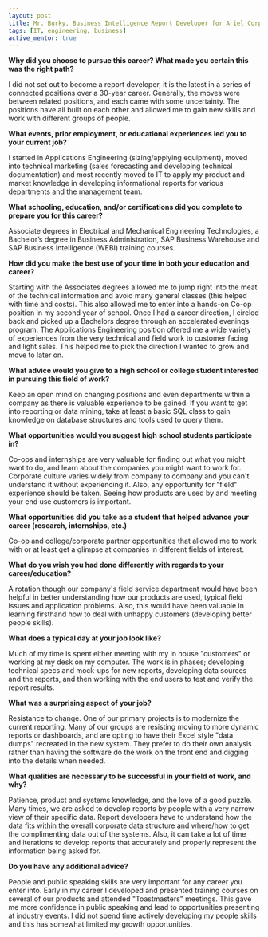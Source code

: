 ```yaml
---
layout: post
title: Mr. Burky, Business Intelligence Report Developer for Ariel Corporation
tags: [IT, engineering, business]
active_mentor: true
---
```


**Why did you choose to pursue this career?  What made you certain this was the right path?**

I did not set out to become a report developer, it is the latest in a series of connected positions over a 30-year career.  Generally, the moves were between related positions, and each came with some uncertainty.  The positions have all built on each other and allowed me to gain new skills and work with different groups of people.

**What events, prior employment, or educational experiences led you to your current job?**

I started in Applications Engineering (sizing/applying equipment), moved into technical marketing (sales forecasting and developing technical documentation) and most recently moved to IT to apply my product and market knowledge in developing informational reports for various departments and the management team.

**What schooling, education, and/or certifications did you complete to prepare you for this career?**

Associate degrees in Electrical and Mechanical Engineering Technologies, a Bachelor’s degree in Business Administration, SAP Business Warehouse and SAP Business Intelligence (WEBI) training courses.

**How did you make the best use of your time in both your education and career?**

Starting with the Associates degrees allowed me to jump right into the meat of the technical information and avoid many general classes (this helped with time and costs).  This also allowed me to enter into a hands-on Co-op position in my second year of school.  Once I had a career direction, I circled back and picked up a Bachelors degree through an accelerated evenings program.  The Applications Engineering position offered me a wide variety of experiences from the very technical and field work to customer facing and light sales.  This helped me to pick the direction I wanted to grow and move to later on.

**What advice would you give to a high school or college student interested in pursuing this field of work?**

Keep an open mind on changing positions and even departments within a company as there is valuable experience to be gained.  If you want to get into reporting or data mining, take at least a basic SQL class to gain knowledge on database structures and tools used to query them.

**What opportunities would you suggest high school students participate in?**

Co-ops and internships are very valuable for finding out what you might want to do, and learn about the companies you might want to work for.  Corporate culture varies widely from company to company and you can't understand it without experiencing it.  Also, any opportunity for "field" experience should be taken.  Seeing how products are used by and meeting your end use customers is important.

**What opportunities did you take as a student that helped advance your career (research, internships, etc.)**

Co-op and college/corporate partner opportunities that allowed me to work with or at least get a glimpse at companies in different fields of interest.

**What do you wish you had done differently with regards to your career/education?**

A rotation though our company's field service department would have been helpful in better understanding how our products are used, typical field issues and application problems.  Also, this would have been valuable in learning firsthand how to deal with unhappy customers (developing better people skills).

**What does a typical day at your job look like?**

Much of my time is spent either meeting with my in house "customers" or working at my desk on my computer.  The work is in phases; developing technical specs and mock-ups for new reports, developing data sources and the reports, and then working with the end users to test and verify the report results.

**What was a surprising aspect of your job?**

Resistance to change.  One of our primary projects is to modernize the current reporting.  Many of our groups are resisting moving to more dynamic reports or dashboards, and are opting to have their Excel style "data dumps" recreated in the new system.  They prefer to do their own analysis rather than having the software do the work on the front end and digging into the details when needed.

**What qualities are necessary to be successful in your field of work, and why?**

Patience, product and systems knowledge, and the love of a good puzzle.  Many times, we are asked to develop reports by people with a very narrow view of their specific data.  Report developers have to understand how the data fits within the overall corporate data structure and where/how to get the complimenting data out of the systems.  Also, it can take a lot of time and iterations to develop reports that accurately and properly represent the information being asked for.

**Do you have any additional advice?**

People and public speaking skills are very important for any career you enter into.  Early in my career I developed and presented training courses on several of our products and attended "Toastmasters" meetings.  This gave me more confidence in public speaking and lead to opportunities presenting at industry events.  I did not spend time actively developing my people skills and this has somewhat limited my growth opportunities.
